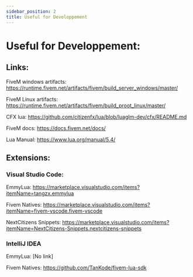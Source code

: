 ```yaml
---
sidebar_position: 2
title: Useful for Developpement
---
```


# Useful for Developpement:

## Links:
FiveM windows artifacts: https://runtime.fivem.net/artifacts/fivem/build_server_windows/master/

FiveM Linux artifacts: https://runtime.fivem.net/artifacts/fivem/build_proot_linux/master/

CFX lua: https://github.com/citizenfx/lua/blob/luaglm-dev/cfx/README.md

FiveM docs: https://docs.fivem.net/docs/

Lua Manual: https://www.lua.org/manual/5.4/

## Extensions:
### Visual Studio Code:
EmmyLua: https://marketplace.visualstudio.com/items?itemName=tangzx.emmylua

Fivem Natives: https://marketplace.visualstudio.com/items?itemName=fivem-vscode.fivem-vscode

NextCitizens Snippets: https://marketplace.visualstudio.com/items?itemName=NextCitizens-Snippets.nextcitizens-snippets
### IntelliJ IDEA
EmmyLua: [No link]

Fivem Natives: https://github.com/TanKode/fivem-lua-sdk
